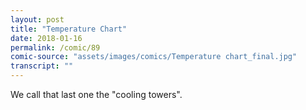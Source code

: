 ```yaml
---
layout: post
title: "Temperature Chart"
date: 2018-01-16
permalink: /comic/89
comic-source: "assets/images/comics/Temperature chart_final.jpg"
transcript: ""
---
```


We call that last one the "cooling towers".
